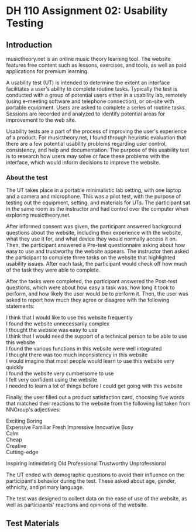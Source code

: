 # DH 110 Assignment 02: Usability Testing

## Introduction

musictheory.net is an online music theory learning tool. The website features free content such as lessons, exercises, and tools, as well as paid applications for premium learning.

A usability test (UT) is intended to determine the extent an interface facilitates a user’s ability to complete routine tasks. Typically the test is conducted with a group of potential users either in a usability lab, remotely (using e-meeting software and telephone connection), or on-site with portable equipment. Users are asked to complete a series of routine tasks. Sessions are recorded and analyzed to identify potential areas for improvement to the web site. 

Usability tests are a part of the process of improving the user's experience of a product. For musictheory.net, I found through heuristic evaluation that there are a few potential usability problems regarding user control, consistency, and help and documentation. The purpose of this usability test is to research how users may solve or face these problems with the interface, which would inform decisions to improve the website.

### About the test

The UT takes place in a portable minimalistic lab setting, with one laptop and a camera and microphone. This was a pilot test, with the purpose of testing out the equipment, setting, and materials for UTs. The participant sat in the same room as the instructor and had control over the computer when exploring musictheory.net. 

After informed consent was given, the participant answered background questions about the website, including their experience with the website, what they use it for, and what device they would normally access it on. Then, the participant answered a Pre-test questionnaire asking about how easy to use and trustworthy the website appears. The instructor then asked the participant to complete three tasks on the website that highlighted usability issues. After each task, the participant would check off how much of the task they were able to complete.

After the tasks were completed, the participant answered the Post-test questions, which were about how easy a task was, how long it took to perform, and how likely the user would be to perform it. Then, the user was asked to report how much they agree or disagree with the following statements:

I think that I would like to use this website frequently  
I found the website unnecessarily complex  
I thought the website was easy to use  
I think that I would need the support of a technical person to be able to use this website  
I found the various functions in this website were well integrated  
I thought there was too much inconsistency in this website  
I would imagine that most people would learn to use this website very quickly  
I found the website very cumbersome to use  
I felt very confident using the website  
I needed to learn a lot of things before I could get going with this website  

Finally, the user filled out a product satisfaction card, choosing five words that matched their reactions to the website from the following list taken from NNGroup's adjectives:

Exciting Boring  
Expensive 
Familiar 
Fresh 
Impressive 
Innovative 
Busy  
Calm  
Cheap  
Creative  
Cutting-edge  

Inspiring 
Intimidating 
Old 
Professional 
Trustworthy 
Unprofessional 

The UT ended with demographic questions to avoid their influence on the participant's behavior during the test. These asked about age, gender, ethnicity, and primary language. 

The test was designed to collect data on the ease of use of the website, as well as participants' reactions and opinions of the website. 

## Test Materials




